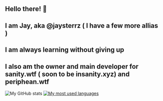 ## Hello there! 👋

## I am Jay, aka @jaysterrz ( I have a few more allias )
## I am always learning without giving up
## I also am the owner and main developer for sanity.wtf ( soon to be insanity.xyz) and periphean.wtf

![My GitHub stats](https://github-readme-stats.vercel.app/api?username=helldevelopment&show_icons=true&theme=blue_navy)
[![My most used languages](https://github-readme-stats.vercel.app/api/top-langs/?username=helldevelopment&langs_count=8&theme=blue_navy)](https://github.com/anuraghazra/github-readme-stats)
